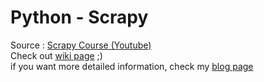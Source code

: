 # Python - Scrapy 
Source : [Scrapy Course (Youtube)](https://www.youtube.com/watch?v=mBoX_JCKZTE) <br>
Check out [wiki page](https://github.com/selcukdinc/PythonScrapy/wiki) ;) <br>
if you want more detailed information, check my [blog page](https://selcukdinc.github.io/posts/python-helloscrapy/) <br>
